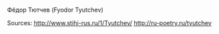 Фёдор Тютчев (Fyodor Tyutchev)

Sources:
http://www.stihi-rus.ru/1/Tyutchev/	
http://ru-poetry.ru/tyutchev